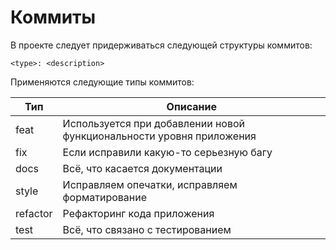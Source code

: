 # Коммиты

В проекте следует придерживаться следующей структуры коммитов:

```
<type>: <description>
```

Применяются следующие типы коммитов:

Тип         | Описание
------------| --------------------------------------------------------------------
feat        | Используется при добавлении новой функциональности уровня приложения
fix         | Если исправили какую-то серьезную багу
docs        | Всё, что касается документации
style       | Исправляем опечатки, исправляем форматирование
refactor    | Рефакторинг кода приложения
test        | Всё, что связано с тестированием